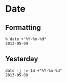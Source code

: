 # Date

## Formatting
	% date +"%Y-%m-%d"
	2013-05-09

## Yesterday
	date -j -v-1d +"%Y-%m-%d"
	2013-05-08

